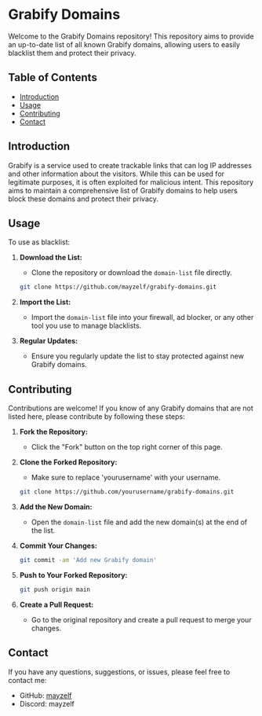 # Grabify Domains

Welcome to the Grabify Domains repository! This repository aims to provide an up-to-date list of all known Grabify domains, allowing users to easily blacklist them and protect their privacy.

## Table of Contents

- [Introduction](#introduction)
- [Usage](#usage)
- [Contributing](#contributing)
- [Contact](#contact)

## Introduction

Grabify is a service used to create trackable links that can log IP addresses and other information about the visitors. While this can be used for legitimate purposes, it is often exploited for malicious intent. This repository aims to maintain a comprehensive list of Grabify domains to help users block these domains and protect their privacy.

## Usage

To use as blacklist:

1. **Download the List:**
   - Clone the repository or download the `domain-list` file directly.

   ```bash
   git clone https://github.com/mayzelf/grabify-domains.git
   ```

2. **Import the List:**
   - Import the `domain-list` file into your firewall, ad blocker, or any other tool you use to manage blacklists.

3. **Regular Updates:**
   - Ensure you regularly update the list to stay protected against new Grabify domains.

## Contributing

Contributions are welcome! If you know of any Grabify domains that are not listed here, please contribute by following these steps:

1. **Fork the Repository:**
   - Click the "Fork" button on the top right corner of this page.

2. **Clone the Forked Repository:**
   - Make sure to replace 'yourusername' with your username.
   ```bash
   git clone https://github.com/yourusername/grabify-domains.git
   ```

3. **Add the New Domain:**
   - Open the `domain-list` file and add the new domain(s) at the end of the list.

4. **Commit Your Changes:**

   ```bash
   git commit -am 'Add new Grabify domain'
   ```

5. **Push to Your Forked Repository:**

   ```bash
   git push origin main
   ```

6. **Create a Pull Request:**
   - Go to the original repository and create a pull request to merge your changes.

## Contact

If you have any questions, suggestions, or issues, please feel free to contact me:

- GitHub: [mayzelf](https://github.com/mayzelf)
- Discord: mayzelf
